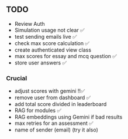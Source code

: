## TODO

- Review Auth
- Simulation usage not clear ✅
- test sending emails live ✅
- check max score calculation ✅
- create authenticated view class
- max scores for essay and mcq question ✅
- store user answers ✅

### Crucial
- adjust scores with gemini ‼✅
- remove user from dashboard ✅
- add total score divided in leaderboard
- RAG for modules ✅
- RAG embeddings using Gemini if bad results
- max retries for an assessment ✅
- name of sender (email) (try it also)
